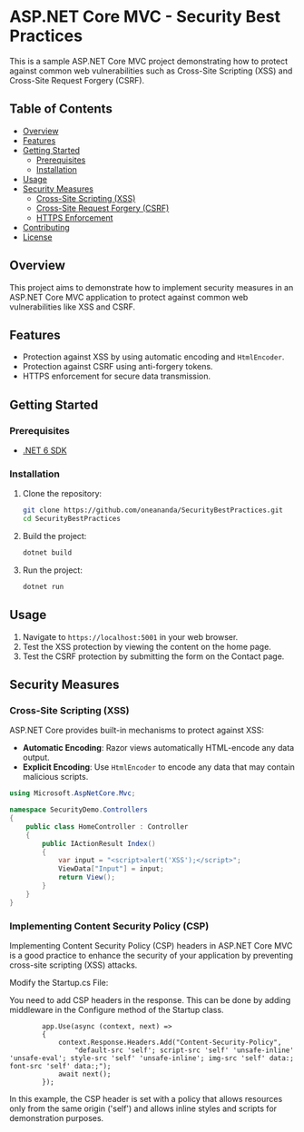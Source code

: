 # ASP.NET Core MVC - Security Best Practices

This is a sample ASP.NET Core MVC project demonstrating how to protect against common web vulnerabilities such as Cross-Site Scripting (XSS) and Cross-Site Request Forgery (CSRF).

## Table of Contents

- [Overview](#overview)
- [Features](#features)
- [Getting Started](#getting-started)
  - [Prerequisites](#prerequisites)
  - [Installation](#installation)
- [Usage](#usage)
- [Security Measures](#security-measures)
  - [Cross-Site Scripting (XSS)](#cross-site-scripting-xss)
  - [Cross-Site Request Forgery (CSRF)](#cross-site-request-forgery-csrf)
  - [HTTPS Enforcement](#https-enforcement)
- [Contributing](#contributing)
- [License](#license)

## Overview

This project aims to demonstrate how to implement security measures in an ASP.NET Core MVC application to protect against common web vulnerabilities like XSS and CSRF.

## Features

- Protection against XSS by using automatic encoding and `HtmlEncoder`.
- Protection against CSRF using anti-forgery tokens.
- HTTPS enforcement for secure data transmission.

## Getting Started

### Prerequisites

- [.NET 6 SDK](https://dotnet.microsoft.com/download/dotnet/6.0)

### Installation

1. Clone the repository:
    ```bash
    git clone https://github.com/oneananda/SecurityBestPractices.git
    cd SecurityBestPractices
    ```

2. Build the project:
    ```bash
    dotnet build
    ```

3. Run the project:
    ```bash
    dotnet run
    ```

## Usage

1. Navigate to `https://localhost:5001` in your web browser.
2. Test the XSS protection by viewing the content on the home page.
3. Test the CSRF protection by submitting the form on the Contact page.

## Security Measures

### Cross-Site Scripting (XSS)

ASP.NET Core provides built-in mechanisms to protect against XSS:

- **Automatic Encoding**: Razor views automatically HTML-encode any data output.
- **Explicit Encoding**: Use `HtmlEncoder` to encode any data that may contain malicious scripts.

```csharp
using Microsoft.AspNetCore.Mvc;

namespace SecurityDemo.Controllers
{
    public class HomeController : Controller
    {
        public IActionResult Index()
        {
            var input = "<script>alert('XSS');</script>";
            ViewData["Input"] = input;
            return View();
        }
    }
}
```


### Implementing Content Security Policy (CSP)

Implementing Content Security Policy (CSP) headers in ASP.NET Core MVC is a good practice to enhance the security of your application by preventing cross-site scripting (XSS) attacks.

Modify the Startup.cs File:

You need to add CSP headers in the response. This can be done by adding middleware in the Configure method of the Startup class.

```
        app.Use(async (context, next) =>
        {
            context.Response.Headers.Add("Content-Security-Policy",
                "default-src 'self'; script-src 'self' 'unsafe-inline' 'unsafe-eval'; style-src 'self' 'unsafe-inline'; img-src 'self' data:; font-src 'self' data:;");
            await next();
        });
```

In this example, the CSP header is set with a policy that allows resources only from the same origin ('self') and allows inline styles and scripts for demonstration purposes. 



